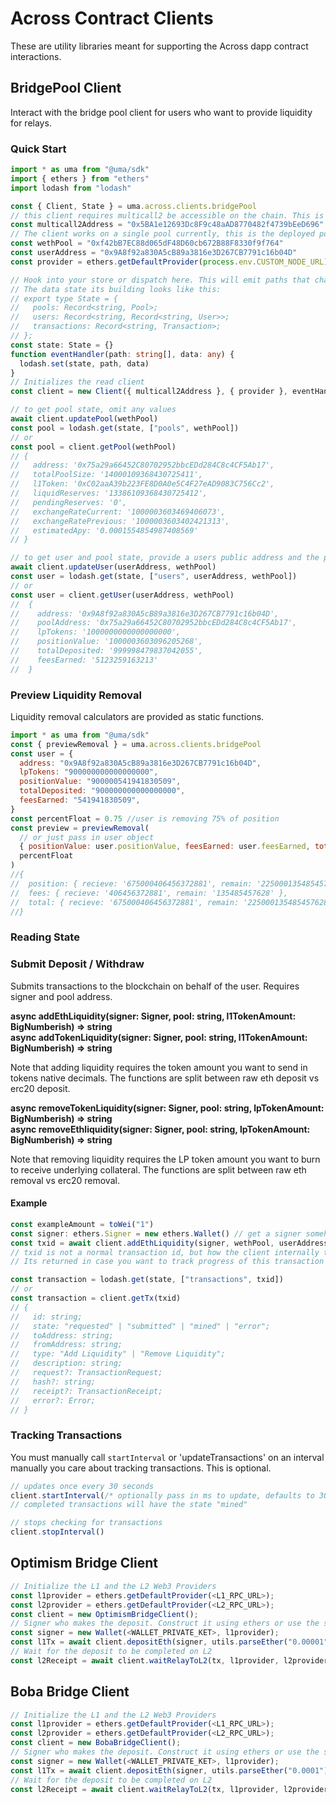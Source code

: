# Across Contract Clients

These are utility libraries meant for supporting the Across dapp contract interactions.

## BridgePool Client

Interact with the bridge pool client for users who want to provide liquidity for relays.

### Quick Start

```ts
import * as uma from "@uma/sdk"
import { ethers } from "ethers"
import lodash from "lodash"

const { Client, State } = uma.across.clients.bridgePool
// this client requires multicall2 be accessible on the chain. This is the address for mainnet.
const multicall2Address = "0x5BA1e12693Dc8F9c48aAD8770482f4739bEeD696"
// The client works on a single pool currently, this is the deployed pool for weth on mainnet.
const wethPool = "0xf42bB7EC88d065dF48D60cb672B88F8330f9f764"
const userAddress = "0x9A8f92a830A5cB89a3816e3D267CB7791c16b04D"
const provider = ethers.getDefaultProvider(process.env.CUSTOM_NODE_URL)

// Hook into your store or dispatch here. This will emit paths that change data.
// The data state its building looks like this:
// export type State = {
//   pools: Record<string, Pool>;
//   users: Record<string, Record<string, User>>;
//   transactions: Record<string, Transaction>;
// };
const state: State = {}
function eventHandler(path: string[], data: any) {
  lodash.set(state, path, data)
}
// Initializes the read client
const client = new Client({ multicall2Address }, { provider }, eventHandler)

// to get pool state, omit any values
await client.updatePool(wethPool)
const pool = lodash.get(state, ["pools", wethPool])
// or
const pool = client.getPool(wethPool)
// {
//   address: '0x75a29a66452C80702952bbcEDd284C8c4CF5Ab17',
//   totalPoolSize: '14000109368430725411',
//   l1Token: '0xC02aaA39b223FE8D0A0e5C4F27eAD9083C756Cc2',
//   liquidReserves: '13386109368430725412',
//   pendingReserves: '0',
//   exchangeRateCurrent: '1000003603469406073',
//   exchangeRatePrevious: '1000003603402421313',
//   estimatedApy: '0.0001554854987408569'
// }

// to get user and pool state, provide a users public address and the pool
await client.updateUser(userAddress, wethPool)
const user = lodash.get(state, ["users", userAddress, wethPool])
// or
const user = client.getUser(userAddress, wethPool)
//  {
//    address: '0x9A8f92a830A5cB89a3816e3D267CB7791c16b04D',
//    poolAddress: '0x75a29a66452C80702952bbcEDd284C8c4CF5Ab17',
//    lpTokens: '1000000000000000000',
//    positionValue: '1000003603096205268',
//    totalDeposited: '999998479837042055',
//    feesEarned: '5123259163213'
//  }
```

### Preview Liquidity Removal

Liquidity removal calculators are provided as static functions.

```js
import * as uma from "@uma/sdk"
const { previewRemoval } = uma.across.clients.bridgePool
const user = {
  address: "0x9A8f92a830A5cB89a3816e3D267CB7791c16b04D",
  lpTokens: "900000000000000000",
  positionValue: "900000541941830509",
  totalDeposited: "900000000000000000",
  feesEarned: "541941830509",
}
const percentFloat = 0.75 //user is removing 75% of position
const preview = previewRemoval(
  // or just pass in user object
  { positionValue: user.positionValue, feesEarned: user.feesEarned, totalDeposited: user.totalDeposited },
  percentFloat
)
//{
//  position: { recieve: '675000406456372881', remain: '225000135485457628' },
//  fees: { recieve: '406456372881', remain: '135485457628' },
//  total: { recieve: '675000406456372881', remain: '225000135485457628' }
//}
```

### Reading State

### Submit Deposit / Withdraw

Submits transactions to the blockchain on behalf of the user. Requires signer and pool address.

**async addEthLiquidity(signer: Signer, pool: string, l1TokenAmount: BigNumberish) => string**  
**async addTokenLiquidity(signer: Signer, pool: string, l1TokenAmount: BigNumberish) => string**

Note that adding liquidity requires the token amount you want to send in tokens native decimals. The functions
are split between raw eth deposit vs erc20 deposit.

**async removeTokenLiquidity(signer: Signer, pool: string, lpTokenAmount: BigNumberish) => string**  
**async removeEthliquidity(signer: Signer, pool: string, lpTokenAmount: BigNumberish) => string**

Note that removing liquidity requires the LP token amount you want to burn to receive underlying collateral. The functions
are split between raw eth removal vs erc20 removal.

#### Example

```js
const exampleAmount = toWei("1")
const signer: ethers.Signer = new ethers.Wallet() // get a signer somehow
const txid = await client.addEthLiquidity(signer, wethPool, userAddress, exampleAmount)
// txid is not a normal transaction id, but how the client internally tracks the transaction.
// Its returned in case you want to track progress of this transaction

const transaction = lodash.get(state, ["transactions", txid])
// or
const transaction = client.getTx(txid)
// {
//   id: string;
//   state: "requested" | "submitted" | "mined" | "error";
//   toAddress: string;
//   fromAddress: string;
//   type: "Add Liquidity" | "Remove Liquidity";
//   description: string;
//   request?: TransactionRequest;
//   hash?: string;
//   receipt?: TransactionReceipt;
//   error?: Error;
// }
```

### Tracking Transactions

You must manually call `startInterval` or 'updateTransactions' on an interval manually you care about tracking transactions. This is optional.

```js
// updates once every 30 seconds
client.startInterval(/* optionally pass in ms to update, defaults to 30 seconds */)
// completed transactions will have the state "mined"

// stops checking for transactions
client.stopInterval()
```

## Optimism Bridge Client

```ts
// Initialize the L1 and the L2 Web3 Providers
const l1provider = ethers.getDefaultProvider(<L1_RPC_URL>);
const l2provider = ethers.getDefaultProvider(<L2_RPC_URL>);
const client = new OptimismBridgeClient();
// Signer who makes the deposit. Construct it using ethers or use the signer provided by Metamask
const signer = new Wallet(<WALLET_PRIVATE_KET>, l1provider);
const l1Tx = await client.depositEth(signer, utils.parseEther("0.00001"));
// Wait for the deposit to be completed on L2
const l2Receipt = await client.waitRelayToL2(tx, l1provider, l2provider);
```

## Boba Bridge Client

```ts
// Initialize the L1 and the L2 Web3 Providers
const l1provider = ethers.getDefaultProvider(<L1_RPC_URL>);
const l2provider = ethers.getDefaultProvider(<L2_RPC_URL>);
const client = new BobaBridgeClient();
// Signer who makes the deposit. Construct it using ethers or use the signer provided by Metamask
const signer = new Wallet(<WALLET_PRIVATE_KET>, l1provider);
const l1Tx = await client.depositEth(signer, utils.parseEther("0.0001"));
// Wait for the deposit to be completed on L2
const l2Receipt = await client.waitRelayToL2(tx, l1provider, l2provider);
```

